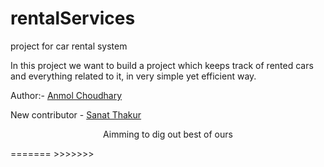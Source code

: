# rentalServices
project for car rental system

In this project we want to build a project which keeps track of rented cars and everything related to it,
in very simple yet efficient way.


Author:- <a href="https://github.com/Anmol-choudhary-spec">Anmol Choudhary</a>

New contributor - <a href="https://github.com/Sanat2002">Sanat Thakur</a>

<p align="center">Aimming to dig out best of ours<p>
=======
>>>>>>>
